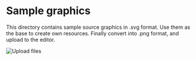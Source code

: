 # Sample graphics

This directory contains sample source graphics in .svg format. Use them as the base to create own resources.
 Finally convert into .png format, and upload to the editor.
 
 ![Upload files](http://nwg.pl/eist/wiki.upload.png)